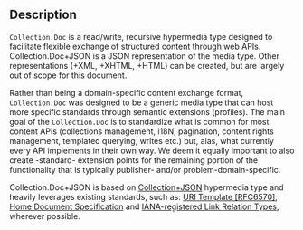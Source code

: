 ## Description

`Collection.Doc` is a read/write, recursive hypermedia type designed to facilitate flexible exchange of structured content through web APIs. Collection.Doc+JSON is a JSON representation of the media type. Other representations (+XML, +XHTML, +HTML) can be created, but are largely out of scope for this document.

Rather than being a domain-specific content exchange format, `Collection.Doc` was designed to be a generic media type that can host more specific standards through semantic extensions (profiles). The main goal of the `Collection.Doc` is to standardize what is common for most content APIs (collections management, i18N, pagination, content rights management, templated querying, writes etc.) but, alas, what currently every API implements in their own way. We deem it equally important to also create -standard- extension points for the remaining portion of the functionality that is typically publisher- and/or problem-domain-specific.

Collection.Doc+JSON is based on [Collection+JSON](http://amundsen.com/media-types/collection/format/) hypermedia type and heavily leverages existing standards, such as: [URI Template [RFC6570]](http://tools.ietf.org/html/rfc6570), [Home Document Specification](http://tools.ietf.org/html/draft-nottingham-json-home-03) and [IANA-registered Link Relation Types](http://www.iana.org/assignments/link-relations/link-relations.xhtml), wherever possible.
